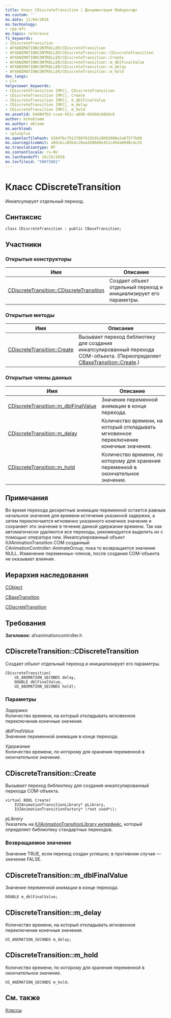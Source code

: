 ```yaml
---
title: Класс CDiscreteTransition | Документация Майкрософт
ms.custom: ''
ms.date: 11/04/2016
ms.technology:
- cpp-mfc
ms.topic: reference
f1_keywords:
- CDiscreteTransition
- AFXANIMATIONCONTROLLER/CDiscreteTransition
- AFXANIMATIONCONTROLLER/CDiscreteTransition::CDiscreteTransition
- AFXANIMATIONCONTROLLER/CDiscreteTransition::Create
- AFXANIMATIONCONTROLLER/CDiscreteTransition::m_dblFinalValue
- AFXANIMATIONCONTROLLER/CDiscreteTransition::m_delay
- AFXANIMATIONCONTROLLER/CDiscreteTransition::m_hold
dev_langs:
- C++
helpviewer_keywords:
- CDiscreteTransition [MFC], CDiscreteTransition
- CDiscreteTransition [MFC], Create
- CDiscreteTransition [MFC], m_dblFinalValue
- CDiscreteTransition [MFC], m_delay
- CDiscreteTransition [MFC], m_hold
ms.assetid: b4d84fb3-ccaa-451c-a69b-6b50dcb9b9c8
author: mikeblome
ms.author: mblome
ms.workload:
- cplusplus
ms.openlocfilehash: 9384fbc79137807015b5b18092806e2a67577b88
ms.sourcegitcommit: a9dcbcc85b4c28eed280d8e451c494a00d8c4c25
ms.translationtype: MT
ms.contentlocale: ru-RU
ms.lasthandoff: 10/25/2018
ms.locfileid: "50073881"
---
```

# <a name="cdiscretetransition-class"></a>Класс CDiscreteTransition

Инкапсулирует отдельный переход.

## <a name="syntax"></a>Синтаксис

```
class CDiscreteTransition : public CBaseTransition;
```

## <a name="members"></a>Участники

### <a name="public-constructors"></a>Открытые конструкторы

|Имя|Описание|
|----------|-----------------|
|[CDiscreteTransition::CDiscreteTransition](#cdiscretetransition)|Создает объект отдельный переход и инициализирует его параметры.|

### <a name="public-methods"></a>Открытые методы

|Имя|Описание|
|----------|-----------------|
|[CDiscreteTransition::Create](#create)|Вызывает переход библиотеку для создания инкапсулированный перехода COM-объекта. (Переопределяет [CBaseTransition::Create](../../mfc/reference/cbasetransition-class.md#create).)|

### <a name="public-data-members"></a>Открытые члены данных

|Имя|Описание|
|----------|-----------------|
|[CDiscreteTransition::m_dblFinalValue](#m_dblfinalvalue)|Значение переменной анимации в конце перехода.|
|[CDiscreteTransition::m_delay](#m_delay)|Количество времени, на который откладывать мгновенное переключение конечные значения.|
|[CDiscreteTransition::m_hold](#m_hold)|Количество времени, по которому для хранения переменной в окончательное значение.|

## <a name="remarks"></a>Примечания

Во время перехода дискретные анимации переменной остается равным начальное значение для времени истечения указанной задержки, а затем переключается мгновенно указанного конечное значение и сохраняет это значение в течение данной удержание времени. Так как автоматически удаляются все переходы, рекомендуется выделить их с помощью оператора new. Инкапсулированный объект IUIAnimationTransition COM созданный CAnimationController::AnimateGroup, пока то возвращается значение NULL. Изменение переменных-членов, после создания COM-объекта не оказывает влияния.

## <a name="inheritance-hierarchy"></a>Иерархия наследования

[CObject](../../mfc/reference/cobject-class.md)

[CBaseTransition](../../mfc/reference/cbasetransition-class.md)

[CDiscreteTransition](../../mfc/reference/cdiscretetransition-class.md)

## <a name="requirements"></a>Требования

**Заголовок:** afxanimationcontroller.h

##  <a name="cdiscretetransition"></a>  CDiscreteTransition::CDiscreteTransition

Создает объект отдельный переход и инициализирует его параметры.

```
CDiscreteTransition(
    UI_ANIMATION_SECONDS delay,
    DOUBLE dblFinalValue,
    UI_ANIMATION_SECONDS hold);
```

### <a name="parameters"></a>Параметры

*Задержка*<br/>
Количество времени, на который откладывать мгновенное переключение конечные значения.

*dblFinalValue*<br/>
Значение переменной анимации в конце перехода.

*Удержание*<br/>
Количество времени, по которому для хранения переменной в окончательное значение.

##  <a name="create"></a>  CDiscreteTransition::Create

Вызывает переход библиотеку для создания инкапсулированный перехода COM-объекта.

```
virtual BOOL Create(
    IUIAnimationTransitionLibrary* pLibrary,
    IUIAnimationTransitionFactory* \*not used*\);
```

*pLibrary*<br/>
Указатель на [IUIAnimationTransitionLibrary интерфейс](/windows/desktop/api/uianimation/nn-uianimation-iuianimationtransitionlibrary), который определяет библиотеку стандартных переходов.

### <a name="return-value"></a>Возвращаемое значение

Значение TRUE, если переход создан успешно; в противном случае — значение FALSE.

##  <a name="m_dblfinalvalue"></a>  CDiscreteTransition::m_dblFinalValue

Значение переменной анимации в конце перехода.

```
DOUBLE m_dblFinalValue;
```

##  <a name="m_delay"></a>  CDiscreteTransition::m_delay

Количество времени, на который откладывать мгновенное переключение конечные значения.

```
UI_ANIMATION_SECONDS m_delay;
```

##  <a name="m_hold"></a>  CDiscreteTransition::m_hold

Количество времени, по которому для хранения переменной в окончательное значение.

```
UI_ANIMATION_SECONDS m_hold;
```

## <a name="see-also"></a>См. также

[Классы](../../mfc/reference/mfc-classes.md)
